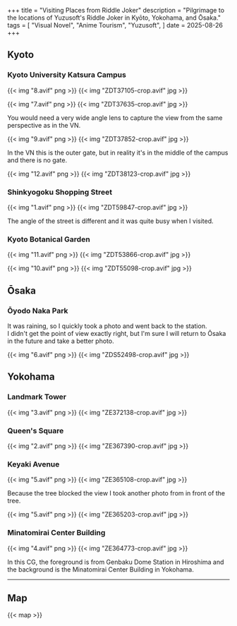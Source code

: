 +++
title = "Visiting Places from Riddle Joker"
description = "Pilgrimage to the locations of Yuzusoft's Riddle Joker in Kyōto, Yokohama, and Ōsaka."
tags = [
  "Visual Novel",
  "Anime Tourism",
  "Yuzusoft",
]
date = 2025-08-26
+++

## Kyoto

### Kyoto University Katsura Campus

{{< img "8.avif" png >}}
{{< img "ZDT37105-crop.avif" jpg >}}

{{< img "7.avif" png >}}
{{< img "ZDT37635-crop.avif" jpg >}}

You would need a very wide angle lens to capture the view from the same perspective as in the VN.

{{< img "9.avif" png >}}
{{< img "ZDT37852-crop.avif" jpg >}}

In the VN this is the outer gate, but in reality it's in the middle of the campus and there is no gate.

{{< img "12.avif" png >}}
{{< img "ZDT38123-crop.avif" jpg >}}

### Shinkyogoku Shopping Street

{{< img "1.avif" png >}}
{{< img "ZDT59847-crop.avif" jpg >}}

The angle of the street is different and it was quite busy when I visited.

### Kyoto Botanical Garden

{{< img "11.avif" png >}}
{{< img "ZDT53866-crop.avif" jpg >}}

{{< img "10.avif" png >}}
{{< img "ZDT55098-crop.avif" jpg >}}

## Ōsaka

### Ōyodo Naka Park

It was raining, so I quickly took a photo and went back to the station.  
I didn't get the point of view exactly right, but I'm sure I will return to Ōsaka in the future and take a better photo.

{{< img "6.avif" png >}}
{{< img "ZDS52498-crop.avif" jpg >}}

## Yokohama

### Landmark Tower

{{< img "3.avif" png >}}
{{< img "ZE372138-crop.avif" jpg >}}

### Queen's Square

{{< img "2.avif" png >}}
{{< img "ZE367390-crop.avif" jpg >}}

### Keyaki Avenue

{{< img "5.avif" png >}}
{{< img "ZE365108-crop.avif" jpg >}}

Because the tree blocked the view I took another photo from in front of the tree.

{{< img "5.avif" png >}}
{{< img "ZE365203-crop.avif" jpg >}}

### Minatomirai Center Building

{{< img "4.avif" png >}}
{{< img "ZE364773-crop.avif" jpg >}}

In this CG, the foreground is from Genbaku Dome Station in Hiroshima and the background is the Minatomirai Center Building in Yokohama.

<!--
## Hiroshima

### Genbaku Dome Station

{{< img "4.avif" png >}}

-->

---

## Map

{{< map >}}
